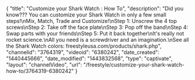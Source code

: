 {
    "title": "Customize your Shark Watch : How To",
    "description": "Did you know??? You can customize your Shark Watch in only a few small steps!\nMix, Match, Trade and Customize!\nStep 1: Unscrew the 4 top screws\nStep 2: Take off the face plate\nStep 3: Pop off the band\nStep 4: Swap parts with your friends\nStep 5: Put it back together\nIt's really not rocket science.\nAll you need is a screwdriver and an imagination.\nSee all the Shark Watch colors: freestyleusa.com\/products\/shark.php",
    "channelid": "3764319",
    "videoid": "6380242",
    "date_created": "1440445666",
    "date_modified": "1443832568",
    "type": "captivate",
    "layout": "channelVideo",
    "url": "\/freestyle\/customize-your-shark-watch-how-to\/3764319-6380242"
}